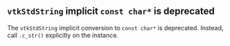 ## `vtkStdString` implicit `const char*` is deprecated

The `vtkStdString` implicit conversion to `const char*` is deprecated. Instead,
call `.c_str()` explicitly on the instance.
